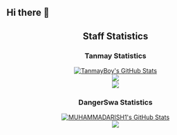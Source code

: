 ## Hi there 👋

<div align="center">
    <h2 align="center"> Staff Statistics</h2>
    <h3 align="center"> Tanmay Statistics</h3>
    <div>
          <a href="https://awesome-github-stats.azurewebsites.net/index.html??cardType=github&theme=city-lights&preferLogin=false">    <img  alt="TanmayBoy's GitHub Stats" src="https://awesome-github-stats.azurewebsites.net/user-stats/TanmayBoy?cardType=github&theme=city-lights&preferLogin=false" />  </a>
    </div>
    <div>
        <img src="http://github-readme-streak-stats.herokuapp.com?user=TanmayBoy&theme=tokyonight_duo&hide_border=true&mode=weekly">
    </div>
    <div>
    <img src="https://komarev.com/ghpvc/?username=TanmayBoy&color=blue">
    </div>
    <h3 align="center"> DangerSwa Statistics</h3>
    <div>
        <a href="https://awesome-github-stats.azurewebsites.net/index.html??cardType=github&theme=city-lights&preferLogin=false">    <img  alt="MUHAMMADARISH1's GitHub Stats" src="https://awesome-github-stats.azurewebsites.net/user-stats/MUHAMMADARISH1?cardType=github&theme=city-lights&preferLogin=false" />  </a>
    </div>
    <div>
        <img src="http://github-readme-streak-stats.herokuapp.com?user=MUHAMMADARISH1&theme=tokyonight_duo&hide_border=true&mode=weekly">
    </div>
</div>

<!--

**Here are some ideas to get you started:**

🙋‍♀️ A short introduction - what is your organization all about?
🌈 Contribution guidelines - how can the community get involved?
👩‍💻 Useful resources - where can the community find your docs? Is there anything else the community should know?
🍿 Fun facts - what does your team eat for breakfast?
🧙 Remember, you can do mighty things with the power of [Markdown](https://docs.github.com/github/writing-on-github/getting-started-with-writing-and-formatting-on-github/basic-writing-and-formatting-syntax)
-->
